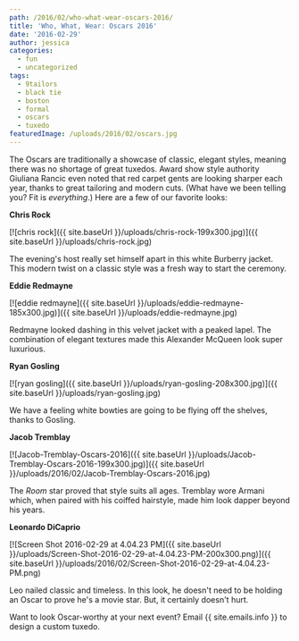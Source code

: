 ```yaml
---
path: /2016/02/who-what-wear-oscars-2016/
title: 'Who, What, Wear: Oscars 2016'
date: '2016-02-29'
author: jessica
categories:
  - fun
  - uncategorized
tags:
  - 9tailors
  - black tie
  - boston
  - formal
  - oscars
  - tuxedo
featuredImage: /uploads/2016/02/oscars.jpg
---
```

The Oscars are traditionally a showcase of classic, elegant styles, meaning there was no shortage of great tuxedos. Award show style authority Giuliana Rancic even noted that red carpet gents are looking sharper each year, thanks to great tailoring and modern cuts. (What have we been telling you? Fit is _everything_.) Here are a few of our favorite looks:

**Chris Rock**

[![chris rock]({{ site.baseUrl }}/uploads/chris-rock-199x300.jpg)]({{ site.baseUrl }}/uploads/chris-rock.jpg)

The evening's host really set himself apart in this white Burberry jacket. This modern twist on a classic style was a fresh way to start the ceremony.

**Eddie Redmayne**

[![eddie redmayne]({{ site.baseUrl }}/uploads/eddie-redmayne-185x300.jpg)]({{ site.baseUrl }}/uploads/eddie-redmayne.jpg)

Redmayne looked dashing in this velvet jacket with a peaked lapel. The combination of elegant textures made this Alexander McQueen look super luxurious.

**Ryan Gosling**

[![ryan gosling]({{ site.baseUrl }}/uploads/ryan-gosling-208x300.jpg)]({{ site.baseUrl }}/uploads/ryan-gosling.jpg)

We have a feeling white bowties are going to be flying off the shelves, thanks to Gosling.

**Jacob Tremblay**

[![Jacob-Tremblay-Oscars-2016]({{ site.baseUrl }}/uploads/Jacob-Tremblay-Oscars-2016-199x300.jpg)]({{ site.baseUrl }}/uploads/2016/02/Jacob-Tremblay-Oscars-2016.jpg)

The _Room_ star proved that style suits all ages. Tremblay wore Armani which, when paired with his coiffed hairstyle, made him look dapper beyond his years.

**Leonardo DiCaprio**

[![Screen Shot 2016-02-29 at 4.04.23 PM]({{ site.baseUrl }}/uploads/Screen-Shot-2016-02-29-at-4.04.23-PM-200x300.png)]({{ site.baseUrl }}/uploads/2016/02/Screen-Shot-2016-02-29-at-4.04.23-PM.png)

Leo nailed classic and timeless. In this look, he doesn't need to be holding an Oscar to prove he's a movie star. But, it certainly doesn't hurt.

Want to look Oscar-worthy at your next event? Email {{ site.emails.info }} to design a custom tuxedo.